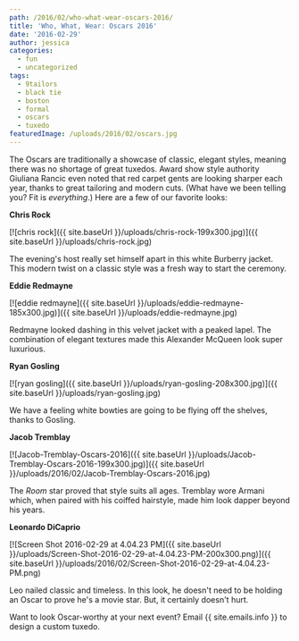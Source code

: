 ```yaml
---
path: /2016/02/who-what-wear-oscars-2016/
title: 'Who, What, Wear: Oscars 2016'
date: '2016-02-29'
author: jessica
categories:
  - fun
  - uncategorized
tags:
  - 9tailors
  - black tie
  - boston
  - formal
  - oscars
  - tuxedo
featuredImage: /uploads/2016/02/oscars.jpg
---
```

The Oscars are traditionally a showcase of classic, elegant styles, meaning there was no shortage of great tuxedos. Award show style authority Giuliana Rancic even noted that red carpet gents are looking sharper each year, thanks to great tailoring and modern cuts. (What have we been telling you? Fit is _everything_.) Here are a few of our favorite looks:

**Chris Rock**

[![chris rock]({{ site.baseUrl }}/uploads/chris-rock-199x300.jpg)]({{ site.baseUrl }}/uploads/chris-rock.jpg)

The evening's host really set himself apart in this white Burberry jacket. This modern twist on a classic style was a fresh way to start the ceremony.

**Eddie Redmayne**

[![eddie redmayne]({{ site.baseUrl }}/uploads/eddie-redmayne-185x300.jpg)]({{ site.baseUrl }}/uploads/eddie-redmayne.jpg)

Redmayne looked dashing in this velvet jacket with a peaked lapel. The combination of elegant textures made this Alexander McQueen look super luxurious.

**Ryan Gosling**

[![ryan gosling]({{ site.baseUrl }}/uploads/ryan-gosling-208x300.jpg)]({{ site.baseUrl }}/uploads/ryan-gosling.jpg)

We have a feeling white bowties are going to be flying off the shelves, thanks to Gosling.

**Jacob Tremblay**

[![Jacob-Tremblay-Oscars-2016]({{ site.baseUrl }}/uploads/Jacob-Tremblay-Oscars-2016-199x300.jpg)]({{ site.baseUrl }}/uploads/2016/02/Jacob-Tremblay-Oscars-2016.jpg)

The _Room_ star proved that style suits all ages. Tremblay wore Armani which, when paired with his coiffed hairstyle, made him look dapper beyond his years.

**Leonardo DiCaprio**

[![Screen Shot 2016-02-29 at 4.04.23 PM]({{ site.baseUrl }}/uploads/Screen-Shot-2016-02-29-at-4.04.23-PM-200x300.png)]({{ site.baseUrl }}/uploads/2016/02/Screen-Shot-2016-02-29-at-4.04.23-PM.png)

Leo nailed classic and timeless. In this look, he doesn't need to be holding an Oscar to prove he's a movie star. But, it certainly doesn't hurt.

Want to look Oscar-worthy at your next event? Email {{ site.emails.info }} to design a custom tuxedo.